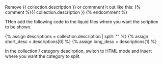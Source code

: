 
Remove {{ collection.description }} or commnent it out like this: {% comment %}{{ collection.description }} {% endcomment %}

THen add the following code to the liquid files where you want the scription to be shown. 

{% assign descriptions = collection.description | split: "<!-- split -->" %}
{% assign short_desc = descriptions[0] %}
{% assign long_desc = descriptions[1] %}

In the collection / category descirption, switch to HTML mode and insert <!-- split --> where you want the category to split.
